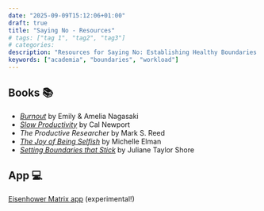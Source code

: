 ```yaml
---
date: "2025-09-09T15:12:06+01:00"
draft: true
title: "Saying No - Resources"
# tags: ["tag 1", "tag2", "tag3"]
# categories: 
description: "Resources for Saying No: Establishing Healthy Boundaries in Academia workshop"
keywords: ["academia", "boundaries", "workload"]
---
```


## Books 📚

- [_Burnout_](https://uk.bookshop.org/a/2760/9781785042096) by Emily & Amelia Nagasaki
- [_Slow Productivity_](https://uk.bookshop.org/a/2760/9780241652916) by Cal Newport
- _The Productive Researcher_ by Mark S. Reed
- [_The Joy of Being Selfish_](https://uk.bookshop.org/a/2760/9781787395978) by Michelle Elman
- [_Setting Boundaries that Stick_](https://uk.bookshop.org/a/2760/9781648481291) by Juliane Taylor Shore

## App 💻

[Eisenhower Matrix app](https://claude.ai/public/artifacts/605e2b35-5f16-469f-8f95-3717aae94e34) (experimental!)
